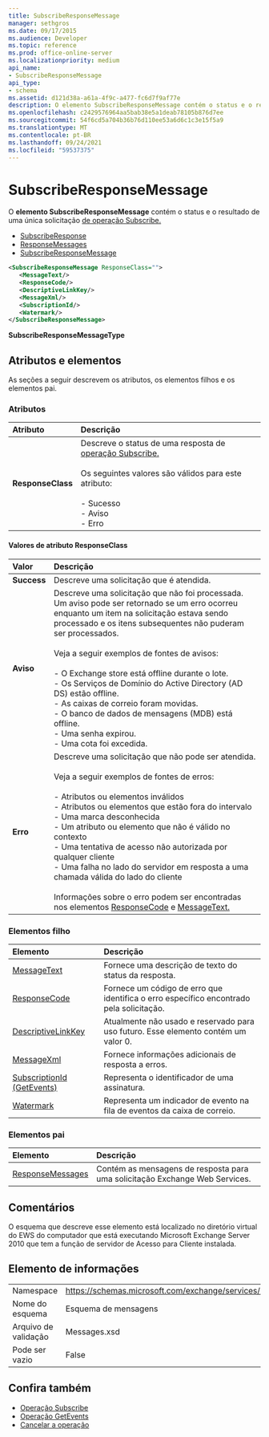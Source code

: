 ```yaml
---
title: SubscribeResponseMessage
manager: sethgros
ms.date: 09/17/2015
ms.audience: Developer
ms.topic: reference
ms.prod: office-online-server
ms.localizationpriority: medium
api_name:
- SubscribeResponseMessage
api_type:
- schema
ms.assetid: d121d38a-a61a-4f9c-a477-fc6d7f9af77e
description: O elemento SubscribeResponseMessage contém o status e o resultado de uma única solicitação de operação Subscribe.
ms.openlocfilehash: c2429576964aa5bab38e5a1deab78105b876d7ee
ms.sourcegitcommit: 54f6cd5a704b36b76d110ee53a6d6c1c3e15f5a9
ms.translationtype: MT
ms.contentlocale: pt-BR
ms.lasthandoff: 09/24/2021
ms.locfileid: "59537375"
---
```

# <a name="subscriberesponsemessage"></a>SubscribeResponseMessage

O **elemento SubscribeResponseMessage** contém o status e o resultado de uma única solicitação [de operação Subscribe.](subscribe-operation.md) 
  
- [SubscribeResponse](subscriberesponse.md)
- [ResponseMessages](responsemessages.md)
- [SubscribeResponseMessage](subscriberesponsemessage.md)
  
```xml
<SubscribeResponseMessage ResponseClass="">
   <MessageText/>
   <ResponseCode/>
   <DescriptiveLinkKey/>
   <MessageXml/>
   <SubscriptionId/>
   <Watermark/>
</SubscribeResponseMessage>
```

 **SubscribeResponseMessageType**
## <a name="attributes-and-elements"></a>Atributos e elementos

As seções a seguir descrevem os atributos, os elementos filhos e os elementos pai.
  
### <a name="attributes"></a>Atributos

|**Atributo**|**Descrição**|
|:-----|:-----|
|**ResponseClass** <br/> | Descreve o status de uma resposta de [operação Subscribe.](subscribe-operation.md) <br/><br/>Os seguintes valores são válidos para este atributo:  <br/><br/>- Sucesso  <br/>- Aviso  <br/>- Erro  <br/> |
   
#### <a name="responseclass-attribute-values"></a>Valores de atributo ResponseClass

|**Valor**|**Descrição**|
|:-----|:-----|
|**Success** <br/> |Descreve uma solicitação que é atendida.  <br/> |
|**Aviso** <br/> | Descreve uma solicitação que não foi processada. Um aviso pode ser retornado se um erro ocorreu enquanto um item na solicitação estava sendo processado e os itens subsequentes não puderam ser processados. <br/><br/>Veja a seguir exemplos de fontes de avisos:  <br/><br/>- O Exchange store está offline durante o lote.  <br/>- Os Serviços de Domínio do Active Directory (AD DS) estão offline.  <br/>- As caixas de correio foram movidas.  <br/>- O banco de dados de mensagens (MDB) está offline.  <br/>- Uma senha expirou.  <br/>- Uma cota foi excedida.  <br/> |
|**Erro** <br/> | Descreve uma solicitação que não pode ser atendida. <br/><br/>Veja a seguir exemplos de fontes de erros:  <br/><br/>- Atributos ou elementos inválidos  <br/>- Atributos ou elementos que estão fora do intervalo  <br/>- Uma marca desconhecida  <br/>- Um atributo ou elemento que não é válido no contexto  <br/>- Uma tentativa de acesso não autorizada por qualquer cliente  <br/>- Uma falha no lado do servidor em resposta a uma chamada válida do lado do cliente  <br/><br/>  Informações sobre o erro podem ser encontradas nos elementos [ResponseCode](responsecode.md) e [MessageText.](messagetext.md)  <br/> |
   
### <a name="child-elements"></a>Elementos filho

|**Elemento**|**Descrição**|
|:-----|:-----|
|[MessageText](messagetext.md) <br/> |Fornece uma descrição de texto do status da resposta.  <br/> |
|[ResponseCode](responsecode.md) <br/> |Fornece um código de erro que identifica o erro específico encontrado pela solicitação.  <br/> |
|[DescriptiveLinkKey](descriptivelinkkey.md) <br/> |Atualmente não usado e reservado para uso futuro. Esse elemento contém um valor 0.  <br/> |
|[MessageXml](messagexml.md) <br/> |Fornece informações adicionais de resposta a erros.  <br/> |
|[SubscriptionId (GetEvents)](subscriptionid-getevents.md) <br/> |Representa o identificador de uma assinatura.  <br/> |
|[Watermark](watermark.md) <br/> |Representa um indicador de evento na fila de eventos da caixa de correio.  <br/> |
   
### <a name="parent-elements"></a>Elementos pai

|**Elemento**|**Descrição**|
|:-----|:-----|
|[ResponseMessages](responsemessages.md) <br/> |Contém as mensagens de resposta para uma solicitação Exchange Web Services.  <br/> |
   
## <a name="remarks"></a>Comentários

O esquema que descreve esse elemento está localizado no diretório virtual do EWS do computador que está executando Microsoft Exchange Server 2010 que tem a função de servidor de Acesso para Cliente instalada.
  
## <a name="element-information"></a>Elemento de informações

|||
|:-----|:-----|
|Namespace  <br/> |https://schemas.microsoft.com/exchange/services/2006/messages  <br/> |
|Nome do esquema  <br/> |Esquema de mensagens  <br/> |
|Arquivo de validação  <br/> |Messages.xsd  <br/> |
|Pode ser vazio  <br/> |False  <br/> |
   
## <a name="see-also"></a>Confira também

- [Operação Subscribe](subscribe-operation.md)
- [Operação GetEvents](getevents-operation.md)
- [Cancelar a operação](unsubscribe-operation.md)

